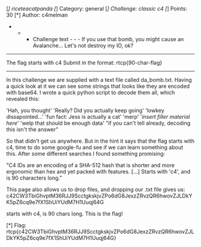 [*] riceteacatpanda
[*] Category: general
[*] Challenge: classic c4
[*] Points: 30
[*] Author: c4melman

- - - Challenge text - - -
If you use that bomb, you might cause an Avalanche...
Let's not destroy my IO, ok?
- - - - - - - - - - - - - -
The flag starts with c4
Submit in the format: rtcp{90-char-flag}
- - - - - - - - - - - - - -

In this challenge we are supplied with a text file called da_bomb.txt. Having a quick look at it we can see some strings that looks like they are encoded with base64. I wrote a quick python script to decode them all, which revealed this:

'Hah, you thought'
'Really? Did you actually keep going'
'lowkey dissapointed...'
'fun fact: Jess is actually a cat'
'merp'
'*insert filler material here*'
'welp that should be enough data'
"if you can't tell already, decoding this isn't the answer"

So that didn't get us anywhere. But in the hint it says that the flag starts with c4, time to do some google-fu and see if we can learn something about this. After some different searches I found something promising:

"C4 IDs are an encoding of a SHA-512 hash that is shorter and more ergonomic than hex and yet packed with features. [...] Starts with 'c4', and is 90 characters long."

This page also allows us to drop files, and dropping our .txt file gives us:
c42CW3TbiGhvptM36RJJ9ScctgkskjvZPo6dG8JexzZRvzQR6hwovZJLDkYK5pZ6cq9e7fX1ShUiYUdM7H1Uuqj64G

starts with c4, is 90 chars long.
This is the flag!

[*] Flag: rtcp{c42CW3TbiGhvptM36RJJ9ScctgkskjvZPo6dG8JexzZRvzQR6hwovZJLDkYK5pZ6cq9e7fX1ShUiYUdM7H1Uuqj64G}
